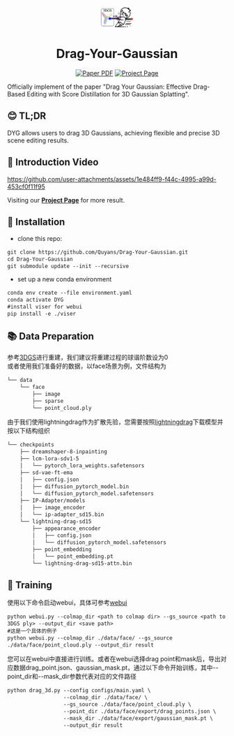 <p align="center">
  <img width="15%" src="assets/logo1.png"/>
</p>

<p align="center">
<!--   <h1 align="center"><img height="100" src="https://github.com/imlixinyang/director3d-page/raw/master/assets/icon.ico"></h1> -->
  <h1 align="center"> Drag-Your-Gaussian</h1>
  <p align="center">
        <!-- <a href="[text](https://arxiv.org/pdf/2501.18672)"><img src='https://img.shields.io/badge/arXiv-DYG-red?logo=arxiv' alt='Paper PDF'></a> -->
        <a href="https://arxiv.org/abs/2501.18672"><img src='https://img.shields.io/badge/arXiv-DYG-red?logo=arxiv' alt='Paper PDF'></a>
        <a href='https://quyans.github.io/Drag-Your-Gaussian/'><img src='https://img.shields.io/badge/Project_Page-DYG-green' alt='Project Page'></a>
  </p>
  <p>Officially implement of the paper "Drag Your Gaussian: Effective Drag-Based Editing with Score Distillation for 3D Gaussian Splatting".</p>

## 😊 TL;DR

DYG allows users to drag 3D Gaussians, achieving flexible and precise 3D scene editing results.


## 🎥 Introduction Video

<!-- <p align="center">
  <img width="100%" src="assets/teaser.gif"/>
</p> -->

https://github.com/user-attachments/assets/1e484ff9-f44c-4995-a99d-453cf0f11f95



Visiting our [**Project Page**](https://quyans.github.io/Drag-Your-Gaussian/) for more result.

## 🔧 Installation
- clone this repo:
```
git clone https://github.com/Quyans/Drag-Your-Gaussian.git
cd Drag-Your-Gaussian
git submodule update --init --recursive 
```

- set up a new conda environment
```
conda env create --file environment.yaml
conda activate DYG
#install viser for webui
pip install -e ./viser
```

## 📚 Data Preparation
参考[3DGS](https://github.com/graphdeco-inria/gaussian-splatting?tab=readme-ov-file#processing-your-own-scenes)进行重建，我们建议将重建过程的球谐阶数设为0 \
或者使用我们准备好的数据，以face场景为例，文件结构为
```
└── data
    └── face
        ├── image
        ├── sparse
        └── point_cloud.ply
```

由于我们使用lightningdrag作为扩散先验，您需要按照[lightningdrag](https://github.com/magic-research/LightningDrag/blob/main/INSTALLATION.md#2-download-pretrained-models)下载模型并按以下结构组织
```
└── checkpoints
    ├── dreamshaper-8-inpainting
    ├── lcm-lora-sdv1-5
    │   └── pytorch_lora_weights.safetensors
    ├── sd-vae-ft-ema
    │   ├── config.json
    │   ├── diffusion_pytorch_model.bin
    │   └── diffusion_pytorch_model.safetensors
    ├── IP-Adapter/models
    │   ├── image_encoder
    │   └── ip-adapter_sd15.bin
    └── lightning-drag-sd15
        ├── appearance_encoder
        │   ├── config.json
        │   └── diffusion_pytorch_model.safetensors
        ├── point_embedding
        │   └── point_embedding.pt
        └── lightning-drag-sd15-attn.bin
```

## 🚋 Training
使用以下命令启动webui，具体可参考[webui](./assets/webui-guide/webui.md)
```
python webui.py --colmap_dir <path to colmap dir> --gs_source <path to 3DGS ply> --output_dir <save path>
#这是一个具体的例子
python webui.py --colmap_dir ./data/face/ --gs_source ./data/face/point_cloud.ply --output_dir result
```
您可以在webui中直接进行训练。或者在webui选择drag point和mask后，导出对应数据drag_point.json、gaussian_mask.pt，通过以下命令开始训练，其中--point_dir和--mask_dir参数代表对应的文件路径
```
python drag_3d.py --config configs/main.yaml \
                  --colmap_dir ./data/face/ \
                  --gs_source ./data/face/point_cloud.ply \
                  --point_dir ./data/face/export/drag_points.json \
                  --mask_dir ./data/face/export/gaussian_mask.pt \
                  --output_dir result
```